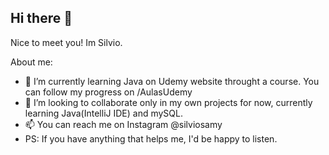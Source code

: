 ## Hi there 👋

Nice to meet you! Im Silvio.

About me:

- 🌱 I’m currently learning Java on Udemy website throught a course. You can follow my progress on /AulasUdemy
- 👯 I’m looking to collaborate only in my own projects for now, currently learning Java(IntelliJ IDE) and mySQL.
- 📫 You can reach me on Instagram @silviosamy
- PS: If you have anything that helps me, I'd be happy to listen.

